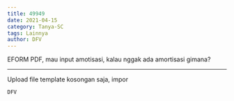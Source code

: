 ```yaml
---
title: 49949
date: 2021-04-15
category: Tanya-SC
tags: Lainnya
author: DFV
---
```


EFORM PDF, mau input amotisasi, kalau nggak ada amortisasi gimana?

---

Upload file template kosongan saja, impor

`DFV`
